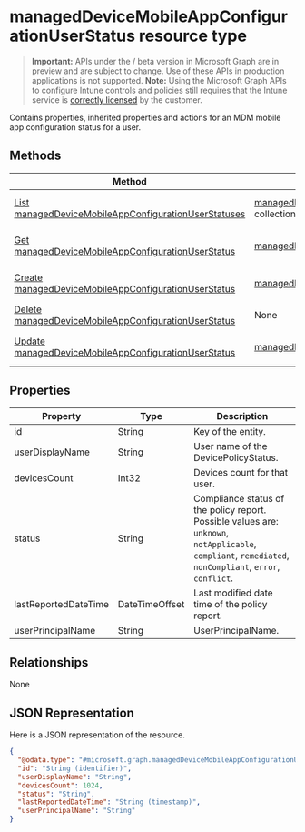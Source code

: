 ﻿# managedDeviceMobileAppConfigurationUserStatus resource type

> **Important:** APIs under the / beta version in Microsoft Graph are in preview and are subject to change. Use of these APIs in production applications is not supported.
> **Note:** Using the Microsoft Graph APIs to configure Intune controls and policies still requires that the Intune service is [correctly licensed](https://go.microsoft.com/fwlink/?linkid=839381) by the customer.

Contains properties, inherited properties and actions for an MDM mobile app configuration status for a user.
## Methods
|Method|Return Type|Description|
|---|---|---|
|[List managedDeviceMobileAppConfigurationUserStatuses](../api/intune_apps_manageddevicemobileappconfigurationuserstatus_list.md)|[managedDeviceMobileAppConfigurationUserStatus](../resources/intune_apps_manageddevicemobileappconfigurationuserstatus.md) collection|List properties and relationships of the [managedDeviceMobileAppConfigurationUserStatus](../resources/intune_apps_manageddevicemobileappconfigurationuserstatus.md) objects.|
|[Get managedDeviceMobileAppConfigurationUserStatus](../api/intune_apps_manageddevicemobileappconfigurationuserstatus_get.md)|[managedDeviceMobileAppConfigurationUserStatus](../resources/intune_apps_manageddevicemobileappconfigurationuserstatus.md)|Read properties and relationships of the [managedDeviceMobileAppConfigurationUserStatus](../resources/intune_apps_manageddevicemobileappconfigurationuserstatus.md) object.|
|[Create managedDeviceMobileAppConfigurationUserStatus](../api/intune_apps_manageddevicemobileappconfigurationuserstatus_create.md)|[managedDeviceMobileAppConfigurationUserStatus](../resources/intune_apps_manageddevicemobileappconfigurationuserstatus.md)|Create a new [managedDeviceMobileAppConfigurationUserStatus](../resources/intune_apps_manageddevicemobileappconfigurationuserstatus.md) object.|
|[Delete managedDeviceMobileAppConfigurationUserStatus](../api/intune_apps_manageddevicemobileappconfigurationuserstatus_delete.md)|None|Deletes a [managedDeviceMobileAppConfigurationUserStatus](../resources/intune_apps_manageddevicemobileappconfigurationuserstatus.md).|
|[Update managedDeviceMobileAppConfigurationUserStatus](../api/intune_apps_manageddevicemobileappconfigurationuserstatus_update.md)|[managedDeviceMobileAppConfigurationUserStatus](../resources/intune_apps_manageddevicemobileappconfigurationuserstatus.md)|Update the properties of a [managedDeviceMobileAppConfigurationUserStatus](../resources/intune_apps_manageddevicemobileappconfigurationuserstatus.md) object.|

## Properties
|Property|Type|Description|
|---|---|---|
|id|String|Key of the entity.|
|userDisplayName|String|User name of the DevicePolicyStatus.|
|devicesCount|Int32|Devices count for that user.|
|status|String|Compliance status of the policy report. Possible values are: `unknown`, `notApplicable`, `compliant`, `remediated`, `nonCompliant`, `error`, `conflict`.|
|lastReportedDateTime|DateTimeOffset|Last modified date time of the policy report.|
|userPrincipalName|String|UserPrincipalName.|

## Relationships
None
## JSON Representation
Here is a JSON representation of the resource.
<!-- {
  "blockType": "resource",
  "keyProperty": "id",
  "@odata.type": "microsoft.graph.managedDeviceMobileAppConfigurationUserStatus"
}
-->
```json
{
  "@odata.type": "#microsoft.graph.managedDeviceMobileAppConfigurationUserStatus",
  "id": "String (identifier)",
  "userDisplayName": "String",
  "devicesCount": 1024,
  "status": "String",
  "lastReportedDateTime": "String (timestamp)",
  "userPrincipalName": "String"
}
```



